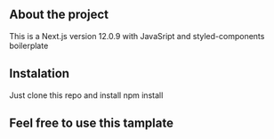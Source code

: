 ## About the project

This is a Next.js version 12.0.9 with JavaSript and styled-components boilerplate

## Instalation

Just clone this repo and install npm install

## Feel free to use this tamplate
